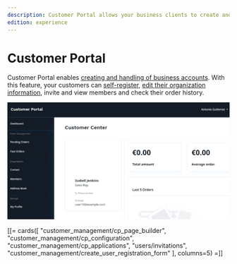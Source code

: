 ```yaml
---
description: Customer Portal allows your business clients to create and manage their company accounts.
edition: experience
---
```


# Customer Portal

Customer Portal enables [creating and handling of business accounts](https://doc.ibexa.co/projects/userguide/en/master/customer_management/manage_customers/).
With this feature, your customers can [self-register](https://doc.ibexa.co/projects/userguide/en/master/customer_management/customer_portal/),
[edit their organization information](https://doc.ibexa.co/projects/userguide/en/latest/shop_administration/customer_portal/),
invite and view members and check their order history.

![Customer Portal dashboard](img/cp_dashboard_customer_portal.png)

[[= cards([
"customer_management/cp_page_builder",
"customer_management/cp_configuration",
"customer_management/cp_applications",
"users/invitations",
"customer_management/create_user_registration_form"
], columns=5) =]]

